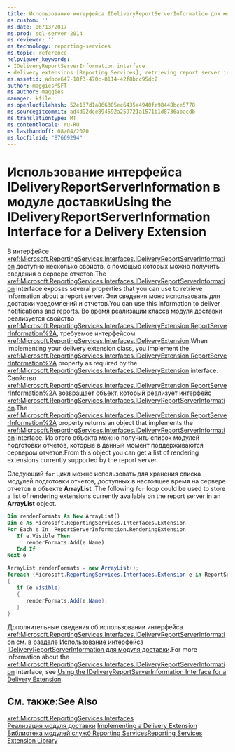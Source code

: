 ```yaml
---
title: Использование интерфейса IDeliveryReportServerInformation для модуля доставки | Документы Майкрософт
ms.custom: ''
ms.date: 06/13/2017
ms.prod: sql-server-2014
ms.reviewer: ''
ms.technology: reporting-services
ms.topic: reference
helpviewer_keywords:
- IDeliveryReportServerInformation interface
- delivery extensions [Reporting Services], retrieving report server information
ms.assetid: adbce647-18f3-470c-8114-42f8bcc95dc2
author: maggiesMSFT
ms.author: maggies
manager: kfile
ms.openlocfilehash: 52e137d1a866305ec6435a4940fe98448bce5778
ms.sourcegitcommit: ad4d92dce894592a259721a1571b1d8736abacdb
ms.translationtype: MT
ms.contentlocale: ru-RU
ms.lasthandoff: 08/04/2020
ms.locfileid: "87669294"
---
```

# <a name="using-the-ideliveryreportserverinformation-interface-for-a-delivery-extension"></a><span data-ttu-id="12866-102">Использование интерфейса IDeliveryReportServerInformation в модуле доставки</span><span class="sxs-lookup"><span data-stu-id="12866-102">Using the IDeliveryReportServerInformation Interface for a Delivery Extension</span></span>
  <span data-ttu-id="12866-103">В интерфейсе <xref:Microsoft.ReportingServices.Interfaces.IDeliveryReportServerInformation> доступно несколько свойств, с помощью которых можно получить сведения о сервере отчетов.</span><span class="sxs-lookup"><span data-stu-id="12866-103">The <xref:Microsoft.ReportingServices.Interfaces.IDeliveryReportServerInformation> interface exposes several properties that you can use to retrieve information about a report server.</span></span> <span data-ttu-id="12866-104">Эти сведения моно использовать для доставки уведомлений и отчетов.</span><span class="sxs-lookup"><span data-stu-id="12866-104">You can use this information to deliver notifications and reports.</span></span> <span data-ttu-id="12866-105">Во время реализации класса модуля доставки реализуется свойство <xref:Microsoft.ReportingServices.Interfaces.IDeliveryExtension.ReportServerInformation%2A>, требуемое интерфейсом <xref:Microsoft.ReportingServices.Interfaces.IDeliveryExtension>.</span><span class="sxs-lookup"><span data-stu-id="12866-105">When implementing your delivery extension class, you implement the <xref:Microsoft.ReportingServices.Interfaces.IDeliveryExtension.ReportServerInformation%2A> property as required by the <xref:Microsoft.ReportingServices.Interfaces.IDeliveryExtension> interface.</span></span> <span data-ttu-id="12866-106">Свойство <xref:Microsoft.ReportingServices.Interfaces.IDeliveryExtension.ReportServerInformation%2A> возвращает объект, который реализует интерфейс <xref:Microsoft.ReportingServices.Interfaces.IDeliveryReportServerInformation>.</span><span class="sxs-lookup"><span data-stu-id="12866-106">The <xref:Microsoft.ReportingServices.Interfaces.IDeliveryExtension.ReportServerInformation%2A> property returns an object that implements the <xref:Microsoft.ReportingServices.Interfaces.IDeliveryReportServerInformation> interface.</span></span> <span data-ttu-id="12866-107">Из этого объекта можно получить список модулей подготовки отчетов, которые в данный момент поддерживаются сервером отчетов.</span><span class="sxs-lookup"><span data-stu-id="12866-107">From this object you can get a list of rendering extensions currently supported by the report server.</span></span>  
  
 <span data-ttu-id="12866-108">Следующий `for` цикл можно использовать для хранения списка модулей подготовки отчетов, доступных в настоящее время на сервере отчетов в объекте **ArrayList** .</span><span class="sxs-lookup"><span data-stu-id="12866-108">The following `for` loop could be used to store a list of rendering extensions currently available on the report server in an **ArrayList** object.</span></span>  
  
```vb  
Dim renderFormats As New ArrayList()  
Dim e As Microsoft.ReportingServices.Interfaces.Extension  
For Each e In  ReportServerInformation.RenderingExtension  
   If e.Visible Then  
      renderFormats.Add(e.Name)  
   End If  
Next e  
```  
  
```csharp  
ArrayList renderFormats = new ArrayList();  
foreach (Microsoft.ReportingServices.Interfaces.Extension e in ReportServerInformation.RenderingExtension)  
{   
   if (e.Visible)  
   {  
      renderFormats.Add(e.Name);  
   }  
}  
```  
  
 <span data-ttu-id="12866-109">Дополнительные сведения об использовании интерфейса <xref:Microsoft.ReportingServices.Interfaces.IDeliveryReportServerInformation> см. в разделе [Использование интерфейса IDeliveryReportServerInformation для модуля доставки](using-the-ideliveryreportserverinformation-interface-for-a-delivery-extension.md).</span><span class="sxs-lookup"><span data-stu-id="12866-109">For more information about the <xref:Microsoft.ReportingServices.Interfaces.IDeliveryReportServerInformation> interface, see [Using the IDeliveryReportServerInformation Interface for a Delivery Extension](using-the-ideliveryreportserverinformation-interface-for-a-delivery-extension.md).</span></span>  
  
## <a name="see-also"></a><span data-ttu-id="12866-110">См. также:</span><span class="sxs-lookup"><span data-stu-id="12866-110">See Also</span></span>  
 <xref:Microsoft.ReportingServices.Interfaces>   
 <span data-ttu-id="12866-111">[Реализация модуля доставки](implementing-a-delivery-extension.md) </span><span class="sxs-lookup"><span data-stu-id="12866-111">[Implementing a Delivery Extension](implementing-a-delivery-extension.md) </span></span>  
 [<span data-ttu-id="12866-112">Библиотека модулей служб Reporting Services</span><span class="sxs-lookup"><span data-stu-id="12866-112">Reporting Services Extension Library</span></span>](../reporting-services-extension-library.md)  
  
  
